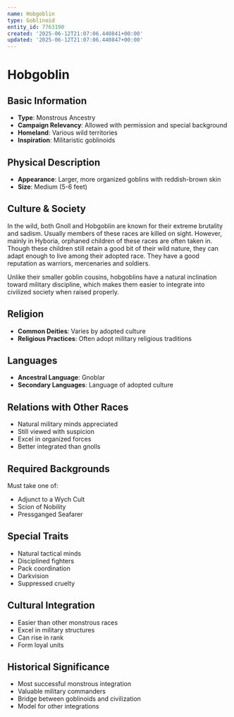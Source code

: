 ```yaml
---
name: Hobgoblin
type: Goblinoid
entity_id: 7763190
created: '2025-06-12T21:07:06.440841+00:00'
updated: '2025-06-12T21:07:06.440847+00:00'
---
```


# Hobgoblin

## Basic Information
- **Type**: Monstrous Ancestry
- **Campaign Relevancy**: Allowed with permission and special background
- **Homeland**: Various wild territories
- **Inspiration**: Militaristic goblinoids

## Physical Description
- **Appearance**: Larger, more organized goblins with reddish-brown skin
- **Size**: Medium (5-6 feet)

## Culture & Society
In the wild, both Gnoll and Hobgoblin are known for their extreme brutality and sadism. Usually members of these races are killed on sight. However, mainly in Hyboria, orphaned children of these races are often taken in. Though these children still retain a good bit of their wild nature, they can adapt enough to live among their adopted race. They have a good reputation as warriors, mercenaries and soldiers.

Unlike their smaller goblin cousins, hobgoblins have a natural inclination toward military discipline, which makes them easier to integrate into civilized society when raised properly.

## Religion
- **Common Deities**: Varies by adopted culture
- **Religious Practices**: Often adopt military religious traditions

## Languages
- **Ancestral Language**: Gnoblar
- **Secondary Languages**: Language of adopted culture

## Relations with Other Races
- Natural military minds appreciated
- Still viewed with suspicion
- Excel in organized forces
- Better integrated than gnolls

## Required Backgrounds
Must take one of:
- Adjunct to a Wych Cult
- Scion of Nobility
- Pressganged Seafarer

## Special Traits
- Natural tactical minds
- Disciplined fighters
- Pack coordination
- Darkvision
- Suppressed cruelty

## Cultural Integration
- Easier than other monstrous races
- Excel in military structures
- Can rise in rank
- Form loyal units

## Historical Significance
- Most successful monstrous integration
- Valuable military commanders
- Bridge between goblinoids and civilization
- Model for other integrations